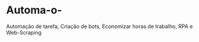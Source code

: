 # Automa-o-
Automação de tarefa, Criação de bots, Economizar horas de trabalho,  RPA e Web-Scraping
